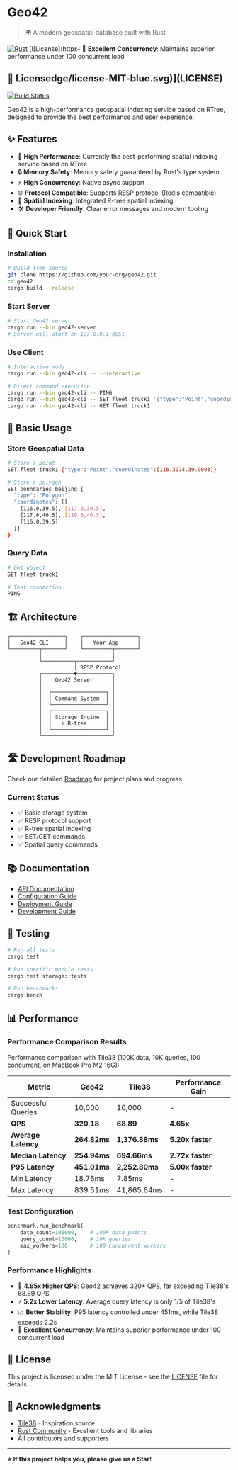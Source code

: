 # Geo42

> 🌍 A modern geospatial database built with Rust

[![Rust](https://img.shields.io/badge/rust-1.70+-orange.svg)](https://www.rust-lang.org)
[![License](https- 💪 **Excellent Concurrency**: Maintains superior performance under 100 concurrent load

## 📄 Licensedge/license-MIT-blue.svg)](LICENSE)
[![Build Status](https://img.shields.io/badge/build-passing-brightgreen.svg)]()

Geo42 is a high-performance geospatial indexing service based on RTree, designed to provide the best performance and user experience.

## ✨ Features

- 🚀 **High Performance**: Currently the best-performing spatial indexing service based on RTree
- 🔒 **Memory Safety**: Memory safety guaranteed by Rust's type system  
- ⚡ **High Concurrency**: Native async support
- 🌐 **Protocol Compatible**: Supports RESP protocol (Redis compatible)
- 📍 **Spatial Indexing**: Integrated R-tree spatial indexing
- 🛠️ **Developer Friendly**: Clear error messages and modern tooling

## 🚀 Quick Start

### Installation

```bash
# Build from source
git clone https://github.com/your-org/geo42.git
cd geo42
cargo build --release
```

### Start Server

```bash
# Start Geo42 server
cargo run --bin geo42-server
# Server will start on 127.0.0.1:9851
```

### Use Client

```bash
# Interactive mode
cargo run --bin geo42-cli -- --interactive

# Direct command execution
cargo run --bin geo42-cli -- PING
cargo run --bin geo42-cli -- SET fleet truck1 '{"type":"Point","coordinates":[116.3,39.9]}'
cargo run --bin geo42-cli -- GET fleet truck1
```

## 📖 Basic Usage

### Store Geospatial Data

```bash
# Store a point
SET fleet truck1 {"type":"Point","coordinates":[116.3974,39.9093]}

# Store a polygon
SET boundaries beijing {
  "type": "Polygon",
  "coordinates": [[
    [116.0,39.5], [117.0,39.5], 
    [117.0,40.5], [116.0,40.5], 
    [116.0,39.5]
  ]]
}
```

### Query Data

```bash
# Get object
GET fleet truck1

# Test connection
PING
```

## 🏗️ Architecture

```
┌─────────────────┐    ┌─────────────────┐
│   Geo42-CLI     │    │   Your App      │
└─────────┬───────┘    └─────────┬───────┘
          │                      │
          └──────────┬───────────┘
                     │ RESP Protocol
          ┌──────────▼───────────┐
          │    Geo42 Server      │
          │                      │
          │  ┌─────────────────┐ │
          │  │ Command System  │ │
          │  └─────────────────┘ │
          │  ┌─────────────────┐ │
          │  │ Storage Engine  │ │
          │  │   + R-tree      │ │
          │  └─────────────────┘ │
          └──────────────────────┘
```

## 🛣️ Development Roadmap

Check our detailed [Roadmap](ROADMAP.md) for project plans and progress.

### Current Status

- ✅ Basic storage system
- ✅ RESP protocol support  
- ✅ R-tree spatial indexing
- ✅ SET/GET commands
- ✅ Spatial query commands


## 📚 Documentation

- [API Documentation](docs/api.md)
- [Configuration Guide](docs/configuration.md)
- [Deployment Guide](docs/deployment.md)
- [Development Guide](docs/development.md)

## 🧪 Testing

```bash
# Run all tests
cargo test

# Run specific module tests
cargo test storage::tests

# Run benchmarks
cargo bench
```

## 📊 Performance

### Performance Comparison Results

Performance comparison with Tile38 (100K data, 10K queries, 100 concurrent, on MacBook Pro M2 16G):

| Metric | Geo42 | Tile38 | Performance Gain |
|--------|-------|--------|------------------|
| Successful Queries | 10,000 | 10,000 | - |
| **QPS** | **320.18** | **68.89** | **4.65x** |
| **Average Latency** | **264.82ms** | **1,376.88ms** | **5.20x faster** |
| **Median Latency** | **254.94ms** | **694.66ms** | **2.72x faster** |
| **P95 Latency** | **451.01ms** | **2,252.80ms** | **5.00x faster** |
| Min Latency | 18.76ms | 7.85ms | - |
| Max Latency | 839.51ms | 41,865.64ms | - |

### Test Configuration

```python
benchmark.run_benchmark(
    data_count=100000,    # 100K data points
    query_count=10000,    # 10K queries
    max_workers=100       # 100 concurrent workers
)
```

### Performance Highlights

- 🚀 **4.65x Higher QPS**: Geo42 achieves 320+ QPS, far exceeding Tile38's 68.89 QPS
- ⚡ **5.2x Lower Latency**: Average query latency is only 1/5 of Tile38's
- 📈 **Better Stability**: P95 latency controlled under 451ms, while Tile38 exceeds 2.2s
- 💪 **Excellent Concurrency**: Maintains superior performance under 100 concurrent load

## 📄 License

This project is licensed under the MIT License - see the [LICENSE](LICENSE) file for details.

## 🙏 Acknowledgments

- [Tile38](https://tile38.com/) - Inspiration source
- [Rust Community](https://www.rust-lang.org/community) - Excellent tools and libraries
- All contributors and supporters

---

**⭐ If this project helps you, please give us a Star!**

